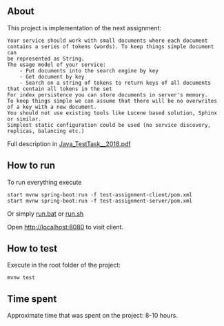 ## About
This project is implementation of the next assignment:

```
Your service should work with small documents where each document contains a series of tokens (words). To keep things simple document can
be represented as String.
The usage model of your service:
    - Put documents into the search engine by key
    - Get document by key
    - Search on a string of tokens to return keys of all documents that contain all tokens in the set
For index persistence you can store documents in server's memory.
To keep things simple we can assume that there will be no overwrites of a key with a new document.
You should not use existing tools like Lucene based solution, Sphinx or similar.
Simplest static configuration could be used (no service discovery, replicas, balancing etc.)
```
Full description in [Java_TestTask__2018.pdf](Java_TestTask__2018.pdf)
 
## How to run
To run everything execute

```
start mvnw spring-boot:run -f test-assignment-client/pom.xml
start mvnw spring-boot:run -f test-assignment-server/pom.xml
```
Or simply [run.bat](run.bat) or [run.sh](run.sh)

Open [http://localhost:8080](http://localhost:8080) to visit client.


## How to test
Execute in the root folder of the project:

```
mvnw test
```

## Time spent
Approximate time that was spent on the project: 8-10 hours.